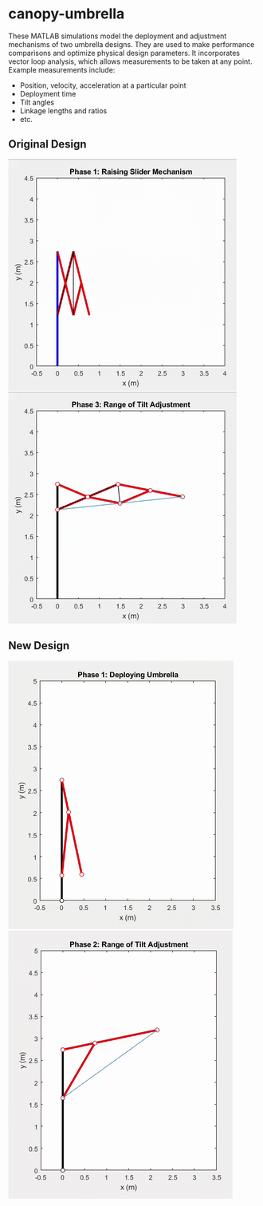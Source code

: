 # canopy-umbrella

These MATLAB simulations model the deployment and adjustment mechanisms of two umbrella designs. They are used to make performance comparisons and optimize physical design parameters. It incorporates vector loop analysis, which allows measurements to be taken at any point. Example measurements include:

  - Position, velocity, acceleration at a particular point
  - Deployment time
  - Tilt angles
  - Linkage lengths and ratios
  - etc.

## Original Design

![til](/gifs/original_1.gif)
![til](/gifs/original_2.gif)

## New Design

![til](/gifs/new_1.gif)
![til](/gifs/new_2.gif)
